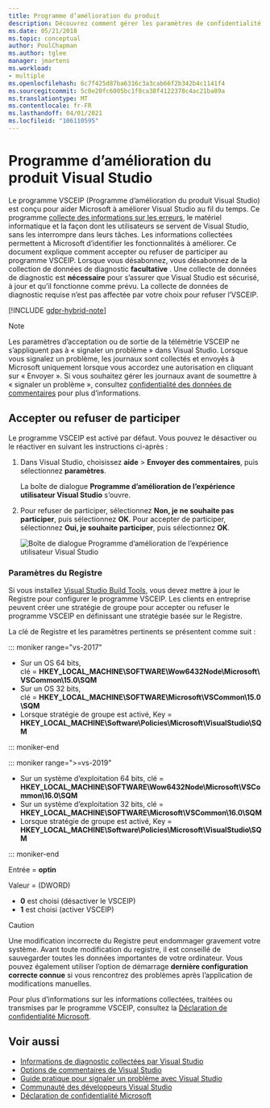 ```yaml
---
title: Programme d’amélioration du produit
description: Découvrez comment gérer les paramètres de confidentialité dans Visual Studio.
ms.date: 05/21/2018
ms.topic: conceptual
author: PoulChapman
ms.author: tglee
manager: jmartens
ms.workload:
- multiple
ms.openlocfilehash: 6c7f425d87ba6316c3a3cab66f2b342b4c1141f4
ms.sourcegitcommit: 5c0e20fc6005bc1f8ca38f4122378c4ac21ba89a
ms.translationtype: MT
ms.contentlocale: fr-FR
ms.lasthandoff: 04/01/2021
ms.locfileid: "106110595"
---
```

# <a name="visual-studio-customer-experience-improvement-program"></a>Programme d’amélioration du produit Visual Studio

Le programme VSCEIP (Programme d’amélioration du produit Visual Studio) est conçu pour aider Microsoft à améliorer Visual Studio au fil du temps. Ce programme [collecte des informations sur les erreurs](../ide/diagnostic-data-collection.md), le matériel informatique et la façon dont les utilisateurs se servent de Visual Studio, sans les interrompre dans leurs tâches. Les informations collectées permettent à Microsoft d’identifier les fonctionnalités à améliorer. Ce document explique comment accepter ou refuser de participer au programme VSCEIP. Lorsque vous désabonnez, vous désabonnez de la collection de données de diagnostic **facultative** . Une collecte de données de diagnostic est **nécessaire** pour s’assurer que Visual Studio est sécurisé, à jour et qu’il fonctionne comme prévu. La collecte de données de diagnostic requise n’est pas affectée par votre choix pour refuser l’VSCEIP.

[!INCLUDE [gdpr-hybrid-note](../misc/includes/gdpr-hybrid-note.md)]
> [!NOTE]
> Les paramètres d’acceptation ou de sortie de la télémétrie VSCEIP ne s’appliquent pas à « signaler un problème » dans Visual Studio. Lorsque vous signalez un problème, les journaux sont collectés et envoyés à Microsoft uniquement lorsque vous accordez une autorisation en cliquant sur « Envoyer ». Si vous souhaitez gérer les journaux avant de soumettre à « signaler un problème », consultez [confidentialité des données de commentaires](./developer-community-privacy.md) pour plus d’informations.

## <a name="opt-in-or-out"></a>Accepter ou refuser de participer

Le programme VSCEIP est activé par défaut. Vous pouvez le désactiver ou le réactiver en suivant les instructions ci-après :

1. Dans Visual Studio, choisissez **aide**  >  **Envoyer des commentaires**, puis sélectionnez **paramètres**.

   La boîte de dialogue **Programme d’amélioration de l’expérience utilisateur Visual Studio** s’ouvre.

1. Pour refuser de participer, sélectionnez **Non, je ne souhaite pas participer**, puis sélectionnez **OK**. Pour accepter de participer, sélectionnez **Oui, je souhaite participer**, puis sélectionnez **OK**.

   ![Boîte de dialogue Programme d’amélioration de l’expérience utilisateur Visual Studio](media/experience-improvement-program.png)

### <a name="registry-settings"></a>Paramètres du Registre

Si vous installez [Visual Studio Build Tools](https://visualstudio.microsoft.com/downloads/#build-tools-for-visual-studio-2017), vous devez mettre à jour le Registre pour configurer le programme VSCEIP. Les clients en entreprise peuvent créer une stratégie de groupe pour accepter ou refuser le programme VSCEIP en définissant une stratégie basée sur le Registre.

La clé de Registre et les paramètres pertinents se présentent comme suit :

::: moniker range="vs-2017"

- Sur un OS 64 bits, clé = **HKEY_LOCAL_MACHINE\SOFTWARE\Wow6432Node\Microsoft\VSCommon\15.0\SQM**
- Sur un OS 32 bits, clé = **HKEY_LOCAL_MACHINE\SOFTWARE\Microsoft\VSCommon\15.0\SQM**
- Lorsque stratégie de groupe est activé, Key = **HKEY_LOCAL_MACHINE\Software\Policies\Microsoft\VisualStudio\SQM**

::: moniker-end

::: moniker range=">=vs-2019"

- Sur un système d’exploitation 64 bits, clé = **HKEY_LOCAL_MACHINE\SOFTWARE\Wow6432Node\Microsoft\VSCommon\16.0\SQM**
- Sur un système d’exploitation 32 bits, clé = **HKEY_LOCAL_MACHINE\SOFTWARE\Microsoft\VSCommon\16.0\SQM**
- Lorsque stratégie de groupe est activé, Key = **HKEY_LOCAL_MACHINE\Software\Policies\Microsoft\VisualStudio\SQM**

::: moniker-end

Entrée = **optin**

Valeur = (DWORD)

- **0** est choisi (désactiver le VSCEIP)
- **1** est choisi (activer VSCEIP)

> [!CAUTION]
> Une modification incorrecte du Registre peut endommager gravement votre système. Avant toute modification du registre, il est conseillé de sauvegarder toutes les données importantes de votre ordinateur. Vous pouvez également utiliser l’option de démarrage **dernière configuration correcte connue** si vous rencontrez des problèmes après l’application de modifications manuelles.

Pour plus d’informations sur les informations collectées, traitées ou transmises par le programme VSCEIP, consultez la [Déclaration de confidentialité Microsoft](https://privacy.microsoft.com/privacystatement).

## <a name="see-also"></a>Voir aussi

* [Informations de diagnostic collectées par Visual Studio](diagnostic-data-collection.md)
* [Options de commentaires de Visual Studio](../ide/feedback-options.md)
* [Guide pratique pour signaler un problème avec Visual Studio](../ide/how-to-report-a-problem-with-visual-studio.md)
* [Communauté des développeurs Visual Studio](https://aka.ms/feedback/suggest?space=8)
* [Déclaration de confidentialité Microsoft](https://privacy.microsoft.com/privacystatement)
